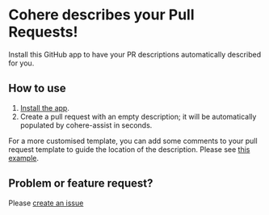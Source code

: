 # Cohere describes your Pull Requests!

Install this GitHub app to have your PR descriptions automatically described for you.

## How to use

1. [Install the app](https://github.com/apps/cohere-assist).
2. Create a pull request with an empty description; it will be automatically populated by cohere-assist in seconds.

For a more customised template, you can add some comments to your pull request template to guide the location of the description. Please see [this example](https://github.com/cohere-assist/pr-pal/blob/main/.github/pull_request_template.md?plain=1).

## Problem or feature request?

Please [create an issue](https://github.com/cohere-assist/cohere-assist/issues/new)
